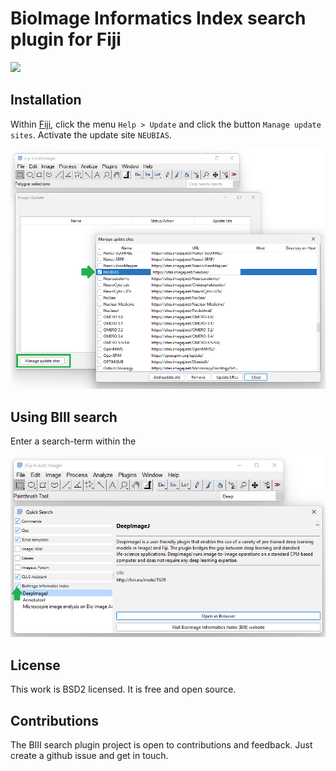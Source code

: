 # BioImage Informatics Index search plugin for Fiji

[![](https://github.com/imagej/imagej-plugins-search-biii/actions/workflows/build.yml/badge.svg)](https://github.com/imagej/imagej-plugins-search-biii/actions/workflows/build.yml)

## Installation

Within [Fiji](https://fiji.sc/Downloads), click the menu `Help > Update` and click the button `Manage update sites`. 
Activate the update site `NEUBIAS`.

![img.png](docs/installation.png)

## Using BIII search

Enter a search-term within the 

![img.png](docs/screenshot.png)

## License

This work is BSD2 licensed. It is free and open source.

## Contributions

The BIII search plugin project is open to contributions and feedback. 
Just create a github issue and get in touch.
